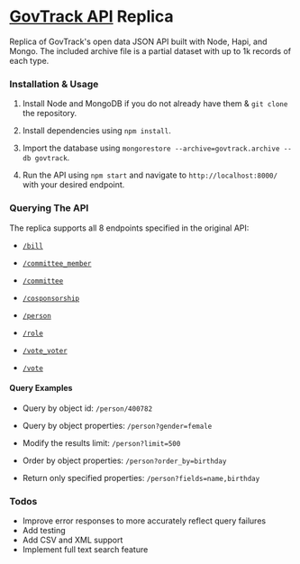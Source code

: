 # [GovTrack API](https://www.govtrack.us/) Replica
Replica of GovTrack's open data JSON API built with Node, Hapi, and Mongo.  The included archive file is a partial dataset with up to 1k records of each type.

### Installation & Usage
1. Install Node and MongoDB if you do not already have them & `git clone` the repository.

1. Install dependencies using `npm install`.

1. Import the database using `mongorestore --archive=govtrack.archive --db govtrack`.

1. Run the API using `npm start` and navigate to `http://localhost:8000/` with your desired endpoint.

### Querying The API
The replica supports all 8 endpoints specified in the original API:

-  [`/bill`](https://www.govtrack.us/developers/api#endpoint_bill)

- [`/committee_member`](https://www.govtrack.us/developers/api#endpoint_committee_member)

- [`/committee`](https://www.govtrack.us/developers/api#endpoint_committee)

- [`/cosponsorship`](https://www.govtrack.us/developers/api#endpoint_cosponsorship)

- [`/person`](https://www.govtrack.us/developers/api#endpoint_person)

- [`/role`](https://www.govtrack.us/developers/api#endpoint_role)

- [`/vote_voter`](https://www.govtrack.us/developers/api#endpoint_vote_voter)

- [`/vote`](https://www.govtrack.us/developers/api#endpoint_vote)

#### Query Examples

- Query by object id: `/person/400782`

- Query by object properties: `/person?gender=female`

- Modify the results limit: `/person?limit=500`

- Order by object properties: `/person?order_by=birthday`

- Return only specified properties: `/person?fields=name,birthday`

### Todos
* Improve error responses to more accurately reflect query failures
* Add testing
* Add CSV and XML support
* Implement full text search feature
